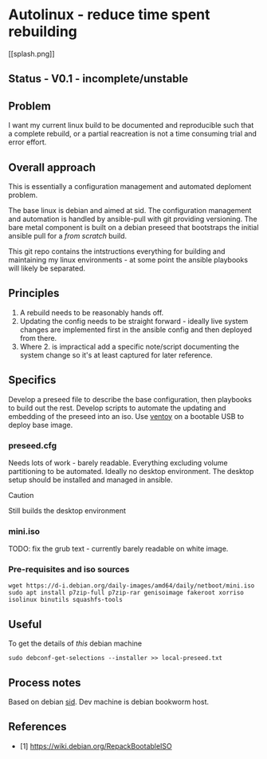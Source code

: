# Autolinux - reduce time spent **re**building

[[splash.png]]

## Status - V0.1 - incomplete/unstable

## Problem
I want my current linux build to be documented and reproducible such that a complete rebuild, or a partial reacreation is not a time consuming trial and error effort.

## Overall approach
This is essentially a configuration management and automated deploment problem.

The base linux is debian and aimed at sid. The configuration management and automation is handled by ansible-pull with git providing versioning. The bare metal component is built on a debian preseed that bootstraps the initial ansible pull for a _from scratch_ build. 

This git repo contains the intstructions everything for building and maintaining my linux environments - at some point the ansible playbooks will likely be separated.

## Principles
1. A rebuild needs to be reasonably hands off.
2. Updating the config needs to be straight forward - ideally live system changes are implemented first in the ansible config and then deployed from there.
3. Where 2. is impractical add a specific note/script documenting the system change so it's at least captured for later reference.


## Specifics
Develop a preseed file to describe the base configuration, then playbooks to build out the rest. Develop scripts to automate the updating and embedding of the preseed into an iso. Use [ventoy](https://ventoy.net/en/index.html) on a bootable USB to deploy base image.



### preseed.cfg
Needs lots of work - barely readable. Everything excluding volume partitioning to be automated. Ideally no desktop environment. The desktop setup should be installed and managed in ansible.

> [!CAUTION]
> Still builds the desktop environment

### mini.iso
TODO: fix the grub text - currently barely readable on white image.



### Pre-requisites and iso sources
```
wget https://d-i.debian.org/daily-images/amd64/daily/netboot/mini.iso
sudo apt install p7zip-full p7zip-rar genisoimage fakeroot xorriso isolinux binutils squashfs-tools
```


## Useful
To get the details of *this* debian machine
```
sudo debconf-get-selections --installer >> local-preseed.txt
```

## Process notes
Based on debian [sid](https://wiki.debian.org/DebianUnstable). Dev machine is debian bookworm host.

## References
* [1] https://wiki.debian.org/RepackBootableISO


